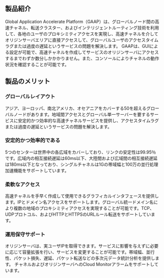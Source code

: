 ## 製品紹介
Global Application Accelerate Platform（GAAP）は、グローバルノード間の高速チャネル、転送クラスター、およびインテリジェントルーティング技術を利用して、各地のユーザのプロキシミティアクセスを実現し、高速チャネルを介してオリジンサーバエリアに直接アクセスして、グローバルユーザのアクセスタイムラグまたは過度の遅延というサービスの問題を解決します。 
GAAPは、GUIによる設定が可能で、高速チャネルを作成してサービスのオリジンサーバにアクセスするまでわずか数分しかかかりません。また、コンソールによりチャネルの動作状況を確認することが可能です。

## 製品のメリット
### グローバルレイアウト
アジア、ヨーロッパ、南北アメリカ、オセアニアをカバーする50を超えるグローバルノードがあります。地域間アクセスとグローバル単一サーバーを要するサービスに安定的かつ効率的な高速チャネルサービスを提供し、アクセスタイムラグまたは過度の遅延というサービスの問題を解決します。

### 安定的かつ効率的である
5つのセンターは世界中の各広域をカバーしており、リンクの安定性は99.95％です。広域内の相互接続遅延は60ms以下、大陸間および広域間の相互接続遅延は180ms以下となっており、シングルチャネルは1Gの帯域幅と100万の並行処理加速機能をサポートしています。

### 柔軟なアクセス
高速チャネルを手早く作成して使用できるグラフィカルインタフェースを提供します。IPとドメイン名アクセスをサポートします。グローバル統一ドメイン名により複数の地域のプロキシミティアクセスを実現することが可能です。TCP、UDPプロトコル、およびHTTPとHTTPSのURLルール転送をサポートしています。

### 運用保守サポート
オリジンサーバは、実ユーザIPを取得できます。サービスに影響を与えずに必要に応じて容量拡張を行い、サービスを変更することが可能です。帯域幅、並行性、パケット損失、遅延、パケット転送などの多次元データ統計分析を提供します。 チャネルおよびオリジンサーバへのCloud Monitorアラームをサポートしています。


